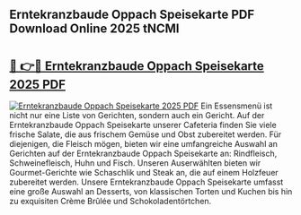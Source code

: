 ## Erntekranzbaude Oppach Speisekarte PDF Download Online 2025 tNCMl

# <h2><a href="http://gcalsi.nevu.top/?p=Erntekranzbaude+Oppach+Speisekarte">🔗 👉🔴 Erntekranzbaude Oppach Speisekarte 2025 PDF</a></h2>

[![Erntekranzbaude Oppach Speisekarte 2025 PDF](https://i.imgur.com/dBaPXMq.png)](http://gcalsi.nevu.top/?p=Erntekranzbaude+Oppach+Speisekarte)
Ein Essensmenü ist nicht nur eine Liste von Gerichten, sondern auch ein Gericht. Auf der Erntekranzbaude Oppach Speisekarte unserer Cafeteria finden Sie viele frische Salate, die aus frischem Gemüse und Obst zubereitet werden. Für diejenigen, die Fleisch mögen, bieten wir eine umfangreiche Auswahl an Gerichten auf der Erntekranzbaude Oppach Speisekarte an: Rindfleisch, Schweinefleisch, Huhn und Fisch. Unseren Auserwählten bieten wir Gourmet-Gerichte wie Schaschlik und Steak an, die auf einem Holzfeuer zubereitet werden. Unsere Erntekranzbaude Oppach Speisekarte umfasst eine große Auswahl an Desserts, von klassischen Torten und Kuchen bis hin zu exquisiten Crème Brûlée und Schokoladentörtchen.

